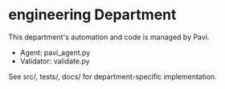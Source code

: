 # engineering Department

This department's automation and code is managed by Pavi.
- Agent: pavi_agent.py
- Validator: validate.py

See src/, tests/, docs/ for department-specific implementation.